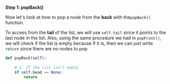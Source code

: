 <!--title={Deleting Elements From the End - Explain}--> 

<!--badges={Algorithms:5,Python:4}-->

<!--concepts={}-->

**Step 1: popBack()**

Now let's look at how to pop a node from the **back** with the`popBack()` function. 

To access from the **tail** of the list, we will use `self.tail` since it points to the last node in the list. Also, using the same procedure we had in `popFront()`, we will check if the list is empty because if it is, then we can just write `return` since there are no nodes to pop.

```python
def popBack(self):
    
    # 1. If the list isn't empty
    if self.head == None:
      	return
```
